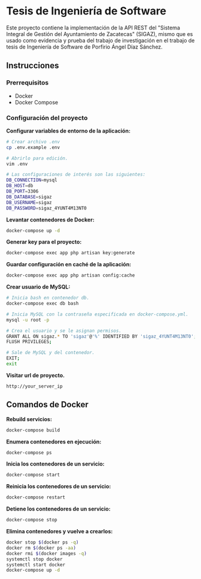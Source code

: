 # Tesis de Ingeniería de Software

Este proyecto contiene la implementación de la API REST del "Sistema Integral 
de Gestión del Ayuntamiento de Zacatecas" (SIGAZ), mismo que es usado como
evidencia y prueba del trabajo de investigación en el trabajo de tesis de
Ingeniería de Software de Porfirio Ángel Díaz Sánchez.

## Instrucciones

### Prerrequisitos

- Docker
- Docker Compose

### Configuración del proyecto

**Configurar variables de entorno de la aplicación:**

```bash
# Crear archivo .env
cp .env.example .env

# Abrirlo para edición.
vim .env

# Las configuraciones de interés son las siguientes:
DB_CONNECTION=mysql
DB_HOST=db
DB_PORT=3306
DB_DATABASE=sigaz
DB_USERNAME=sigaz
DB_PASSWORD=sigaz_4YUNT4M13NT0
```

**Levantar contenedores de Docker:**

```bash
docker-compose up -d
```

**Generar key para el proyecto:**

```bash
docker-compose exec app php artisan key:generate
```

**Guardar configuración en caché de la aplicación:**

```bash
docker-compose exec app php artisan config:cache
```

**Crear usuario de MySQL:**

```bash
# Inicia bash en contenedor db.
docker-compose exec db bash

# Inicia MySQL con la contraseña especificada en docker-compose.yml.
mysql -u root -p

# Crea el usuario y se le asignan permisos.
GRANT ALL ON sigaz.* TO 'sigaz'@'%' IDENTIFIED BY 'sigaz_4YUNT4M13NT0';
FLUSH PRIVILEGES;

# Sale de MySQL y del contenedor.
EXIT;
exit
```

**Visitar url de proyecto.**

```
http://your_server_ip
```

## Comandos de Docker

**Rebuild servicios:**

```bash
docker-compose build
```

**Enumera contenedores en ejecución:**

```bash
docker-compose ps
```

**Inicia los contenedores de un servicio:**

```bash
docker-compose start
```

**Reinicia los contenedores de un servicio:**

```bash
docker-compose restart
```

**Detiene los contenedores de un servicio:**

```bash
docker-compose stop
```

**Elimina contenedores y vuelve a crearlos:**

```bash
docker stop $(docker ps -q)
docker rm $(docker ps -aa)
docker rmi $(docker images -q)
systemctl stop docker
systemctl start docker
docker-compose up -d
```
